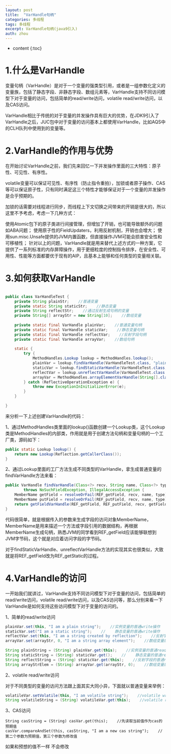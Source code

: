 ```yaml
---
layout: post
title:  "VarHandle句柄"
categories: 多线程
tags: 多线程
excerpt: VarHandle句柄(java9引入)
auth: zhou
---
```

* content
{:toc}


# 1.什么是VarHandle

变量句柄（VarHandle）是对于一个变量的强类型引用，或者是一组参数化定义的变量族，包括了静态字段、非静态字段、数组元素等，VarHandle支持不同访问模型下对于变量的访问，包括简单的read/write访问，volatile read/write访问，以及CAS访问。

VarHandle相比于传统的对于变量的并发操作具有巨大的优势，在JDK9引入了VarHandle之后，JUC包中对于变量的访问基本上都使用VarHandle，比如AQS中的CLH队列中使用到的变量等。

# 2.VarHandle的作用与优势

在开始讨论VarHandle之前，我们先来回忆一下并发操作里面的三大特性：原子性、可见性、有序性。

volatile变量可以保证可见性、有序性（防止指令重拍），加锁或者原子操作、CAS等可以保证原子性，只有同时满足这三个特性才能够保证对于一个变量的并发操作是合乎预期的。

加锁的话需要对线程进行同步，而线程上下文切换之间带来的开销是很大的，所以这里不予考虑，考虑一下几种方式：

使用Atomic包下的原子类进行间接管理，但增加了开销，也可能导致额外的问题如ABA问题；
使用原子性的FieldUpdaters，利用反射机制，开销也会增大；
使用sun.misc.Unsafe提供的JVM内置函数，但直接操作JVM可能会损害安全性和可移植性；
针对以上的问题，VarHandle就是用来替代上述方式的一种方案，它提供了一系列标准的内存屏障操作，用于更细粒度的控制指令排序，在安全性、可用性、性能等方面都要优于现有的AIP，且基本上能够和任何类型的变量相关联。

# 3.如何获取VarHandle

```java

public class VarHandleTest {
    private String plainStr;    //普通变量
    private static String staticStr;    //静态变量
    private String reflectStr;    //通过反射生成句柄的变量
    private String[] arrayStr = new String[10];    //数组变量
 
    private static final VarHandle plainVar;    //普通变量句柄
    private static final VarHandle staticVar;    //静态变量句柄
    private static final VarHandle reflectVar;    //反射字段句柄
    private static final VarHandle arrayVar;    //数组句柄
 
    static {
        try {
            MethodHandles.Lookup lookup = MethodHandles.lookup();
            plainVar = lookup.findVarHandle(VarHandleTest.class, "plainStr", String.class);
            staticVar = lookup.findStaticVarHandle(VarHandleTest.class, "staticStr", String.class);
            reflectVar = lookup.unreflectVarHandle(VarHandleTest.class.getDeclaredField("reflectStr"));
            arrayVar = MethodHandles.arrayElementVarHandle(String[].class);
        } catch (ReflectiveOperationException e) {
            throw new ExceptionInInitializerError(e);
        }
    }
 
}
```

来分析一下上述创建VarHandle的代码：

1、通过MethodHandles类里面的lookup()函数创建一个Lookup类，这个Lookup类是MethodHandles的内部类，作用就是用于创建方法句柄和变量句柄的一个工厂类，源码如下：

```java
public static Lookup lookup() {
    return new Lookup(Reflection.getCallerClass());
}
```
2、通过Lookup里面的工厂方法生成不同类型的VarHandle，拿生成普通变量的findVarHandle方法来看：

```java
public VarHandle findVarHandle(Class<?> recv, String name, Class<?> type) 
        throws NoSuchFieldException, IllegalAccessException {
    MemberName getField = resolveOrFail(REF_getField, recv, name, type);
    MemberName putField = resolveOrFail(REF_putField, recv, name, type);
    return getFieldVarHandle(REF_getField, REF_putField, recv, getField, putField);
}
```
代码很简单，就是根据传入的参数来生成字段的访问对象MemberName，MemberName是用来描述一个方法或字段引用的数据结构，再根据MemberName生成句柄，熟悉JVM的同学看到REF_getField应该能够联想到JVM字节码，这个就是对应着访问字段的字节码。

对于findStaticVarHandle、unreflectVarHandle方法的实现其实也很类似，大致就是将REF_getField改为REF_getStatic的过程。

# 4.VarHandle的访问

一开始我们就讲过，VarHandle支持不同访问模型下对于变量的访问，包括简单的read/write访问，volatile read/write访问，以及CAS访问等，那么分别来看一下VarHandle是如何支持这些访问模型下对于变量的访问的。

1、简单的read/write访问

```java
plainVar.set(this, "I am a plain string");    //实例变量的普通write操作
staticVar.set("I am a static string");    //    静态变量的普通write操作
reflectVar.set(this, "I am a string created by reflection");    //反射字段的普通write操作
arrayVar.set(arrayStr, 0, "I am a string array element");    //数组变量的普通write操作
 
String plainString = (String) plainVar.get(this);    //实例变量的普通read操作
String staticString = (String) staticVar.get();    //    静态变量的普通read操作
String reflectString = (String) staticVar.get(this);    //反射字段的普通read操作
String arrayStrElem = (String) arrayVar.get(arrayStr, 0);    //数组变量的普通read操作， 第二个参数是指数组下标，即第0个元素
```
2、volatile read/write访问

对于不同类型的变量的访问方法跟上面其实大同小异，下面就以普通变量来举例：

```java
volatileVar.setVolatile(this, "I am volatile string");    //volatile write
String volatileString = (String) volatileVar.get(this);    //volatile read
```
3、CAS访问

    String casString = (String) casVar.get(this);    //先读取当前值作为cas的预期值
    casVar.compareAndSet(this, casString, "I am a new cas string");    //第二个参数为预期值，第三个参数为修改值

如果和预想的值不一样 不会修改

